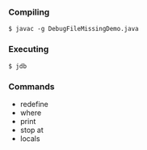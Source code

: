 ### Compiling

```
$ javac -g DebugFileMissingDemo.java
```

### Executing

```
$ jdb
```

### Commands

- redefine
- where
- print
- stop at
- locals
